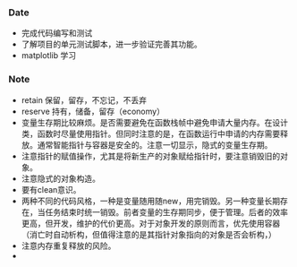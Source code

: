 ### Date
- 完成代码编写和测试
- 了解项目的单元测试脚本，进一步验证完善其功能。
- matplotlib 学习

### Note
- retain 保留，留存，不忘记，不丢弃
- reserve 持有，储备，留存（economy）
- 变量生存期比较麻烦。是否需要避免在函数栈帧中避免申请大量内存。在设计类，函数时尽量使用指针。但同时注意的是，在函数运行中申请的内存需要释放。通常智能指针与容器是安全的。注意一切显示，隐式的变量生存期。
- 注意指针的赋值操作，尤其是将新生产的对象赋给指针时，要注意销毁旧的对象。
- 注意隐式的对象构造。
- 要有clean意识。
- 两种不同的代码风格，一种是变量随用随new，用完销毁。另一种变量长期存在，当任务结束时统一销毁。前者变量的生存期同步，便于管理。后者的效率更高，但开发，维护的代价更高。对于对象开发的原则而言，优先使用容器（消亡时自动析构，但值得注意的是其指针对象指向的对象是否会析构，）
- 注意内存重复释放的风险。
- 